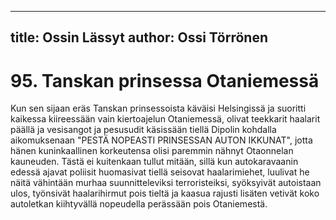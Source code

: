 
---
title: Ossin Lässyt
author: Ossi Törrönen
---

    
# 95. Tanskan prinsessa Otaniemessä

Kun sen sijaan eräs Tanskan prinsessoista käväisi Helsingissä ja suoritti kaikessa kiireessään vain 
kiertoajelun Otaniemessä, olivat teekkarit haalarit päällä ja vesisangot ja pesusudit käsissään tiellä 
Dipolin kohdalla aikomuksenaan "PESTÄ NOPEASTI PRINSESSAN AUTON IKKUNAT", jotta 
hänen kuninkaallinen korkeutensa olisi paremmin nähnyt Otaonnelan kauneuden. Tästä ei kuitenkaan 
tullut mitään, sillä kun autokaravaanin edessä ajavat poliisit huomasivat tiellä seisovat haalarimiehet, 
luulivat he näitä vähintään murhaa suunnitteleviksi terroristeiksi, syöksyivät autoistaan ulos, työnsivät 
haalarihirmut pois tieltä ja kaasua rajusti lisäten vetivät koko autoletkan kiihtyvällä nopeudella 
perässään pois Otaniemestä.



